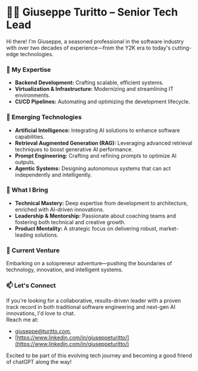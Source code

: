 # 👨‍💻 Giuseppe Turitto – Senior Tech Lead

Hi there! I'm Giuseppe, a seasoned professional in the software industry with over two decades of experience—from the Y2K era to today's cutting-edge technologies.


### 🔧 My Expertise

- **Backend Development:** Crafting scalable, efficient systems.
- **Virtualization & Infrastructure:** Modernizing and streamlining IT environments.
- **CI/CD Pipelines:** Automating and optimizing the development lifecycle.


### 🤖 Emerging Technologies

- **Artificial Intelligence:** Integrating AI solutions to enhance software capabilities.
- **Retrieval Augmented Generation (RAG):** Leveraging advanced retrieval techniques to boost generative AI performance.
- **Prompt Engineering:** Crafting and refining prompts to optimize AI outputs.
- **Agentic Systems:** Designing autonomous systems that can act independently and intelligently.


### 🚀 What I Bring

- **Technical Mastery:** Deep expertise from development to architecture, enriched with AI-driven innovations.
- **Leadership & Mentorship:** Passionate about coaching teams and fostering both technical and creative growth.
- **Product Mentality:** A strategic focus on delivering robust, market-leading solutions.


### 🌱 Current Venture

Embarking on a solopreneur adventure—pushing the boundaries of technology, innovation, and intelligent systems.


### 📫 Let's Connect

If you're looking for a collaborative, results-driven leader with a proven track record in both traditional software engineering and next-gen AI innovations, I'd love to chat.  
Reach me at: 
- [giuseppe@turitto.com](mailto:giuseppe@turitto.com), 
- [https://www.linkedin.com/in/giuseppeturitto/](https://www.linkedin.com/in/giuseppeturitto/)


Excited to be part of this evolving tech journey and becoming a good friend of chatGPT along the way!
